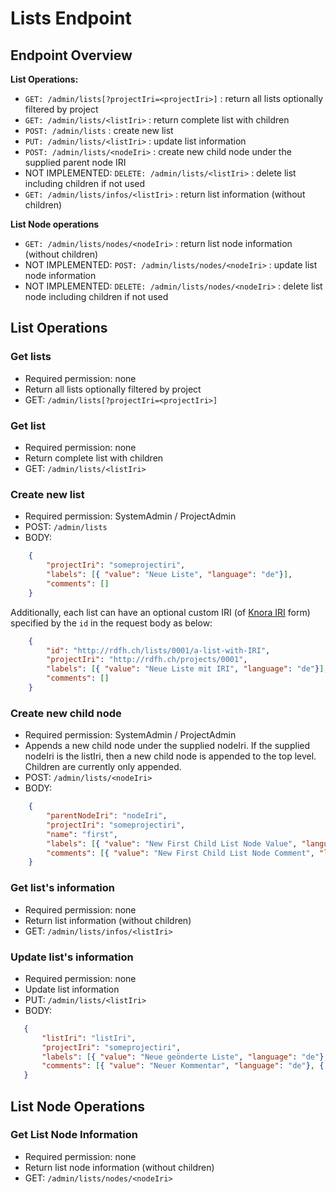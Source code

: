 <!---
Copyright © 2015-2019 the contributors (see Contributors.md).

This file is part of Knora.

Knora is free software: you can redistribute it and/or modify
it under the terms of the GNU Affero General Public License as published
by the Free Software Foundation, either version 3 of the License, or
(at your option) any later version.

Knora is distributed in the hope that it will be useful,
but WITHOUT ANY WARRANTY; without even the implied warranty of
MERCHANTABILITY or FITNESS FOR A PARTICULAR PURPOSE.  See the
GNU Affero General Public License for more details.

You should have received a copy of the GNU Affero General Public
License along with Knora.  If not, see <http://www.gnu.org/licenses/>.
-->

# Lists Endpoint

## Endpoint Overview

**List Operations:**

- `GET: /admin/lists[?projectIri=<projectIri>]` : return all lists optionally filtered by project
- `GET: /admin/lists/<listIri>` : return complete list with children
- `POST: /admin/lists` : create new list
- `PUT: /admin/lists/<listIri>` : update list information
- `POST: /admin/lists/<nodeIri>` : create new child node under the supplied parent node IRI
- NOT IMPLEMENTED: `DELETE: /admin/lists/<listIri>` : delete list including children if not used
- `GET: /admin/lists/infos/<listIri>` : return list information (without children)

**List Node operations**

- `GET: /admin/lists/nodes/<nodeIri>` : return list node information (without children)
- NOT IMPLEMENTED: `POST: /admin/lists/nodes/<nodeIri>` : update list node information
- NOT IMPLEMENTED: `DELETE: /admin/lists/nodes/<nodeIri>` : delete list node including children if not used

## List Operations

### Get lists

 - Required permission: none
 - Return all lists optionally filtered by project
 - GET: `/admin/lists[?projectIri=<projectIri>]`

### Get list

 - Required permission: none
 - Return complete list with children
 - GET: `/admin/lists/<listIri>`


### Create new list

  - Required permission: SystemAdmin / ProjectAdmin
  - POST: `/admin/lists`
  - BODY:
  
```json
    {
        "projectIri": "someprojectiri",
        "labels": [{ "value": "Neue Liste", "language": "de"}],
        "comments": []
    } 
```

Additionally, each list can have an optional custom IRI (of [Knora IRI](../api-v2/knora-iris.md#iris-for-data) form) specified by the `id` in the request body as below:

```json
    {
        "id": "http://rdfh.ch/lists/0001/a-list-with-IRI",
        "projectIri": "http://rdfh.ch/projects/0001",
        "labels": [{ "value": "Neue Liste mit IRI", "language": "de"}],
        "comments": []
    }
```

### Create new child node

  - Required permission: SystemAdmin / ProjectAdmin
  - Appends a new child node under the supplied nodeIri. If the supplied nodeIri
    is the listIri, then a new child node is appended to the top level. Children
    are currently only appended.
  - POST: `/admin/lists/<nodeIri>`
  - BODY:
  
```json
    {
        "parentNodeIri": "nodeIri",
        "projectIri": "someprojectiri",
        "name": "first",
        "labels": [{ "value": "New First Child List Node Value", "language": "en"}],
        "comments": [{ "value": "New First Child List Node Comment", "language": "en"}]
    }
```

### Get list's information

 - Required permission: none
 - Return list information (without children)
 - GET: `/admin/lists/infos/<listIri>`
 
### Update list's information

 - Required permission: none
 - Update list information
 - PUT: `/admin/lists/<listIri>`
 - BODY:
 
```json
   {
       "listIri": "listIri",
       "projectIri": "someprojectiri",
       "labels": [{ "value": "Neue geönderte Liste", "language": "de"}, { "value": "Changed list", "language": "en"}],
       "comments": [{ "value": "Neuer Kommentar", "language": "de"}, { "value": "New comment", "language": "en"}]
   }
```

## List Node Operations

### Get List Node Information

 - Required permission: none
 - Return list node information (without children)
 - GET: `/admin/lists/nodes/<nodeIri>`
